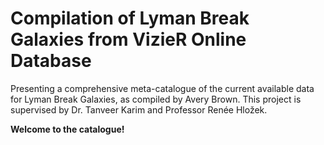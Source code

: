 # Compilation of Lyman Break Galaxies from VizieR Online Database

Presenting a comprehensive meta-catalogue of the current available data for Lyman Break Galaxies, as compiled by Avery Brown. This project is supervised by Dr. Tanveer Karim and Professor Renée Hložek.

**Welcome to the catalogue!**
